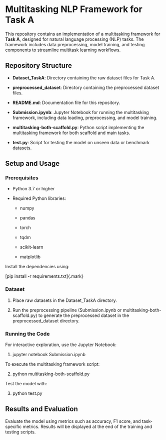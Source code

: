 # **Multitasking NLP Framework for Task A**

This repository contains an implementation of a multitasking framework
for **Task A**, designed for natural language processing (NLP) tasks.
The framework includes data preprocessing, model training, and testing
components to streamline multitask learning workflows.

## **Repository Structure**

-   **Dataset_TaskA**: Directory containing the raw dataset files for Task A.

-   **preprocessed_dataset**: Directory containing the preprocessed
    dataset files.

-   **README.md**: Documentation file for this repository.

-   **Submission.ipynb**: Jupyter Notebook for running the multitasking
    framework, including data loading, preprocessing, and model
    training.

-   **multitasking-both-scaffold.py**: Python script implementing the
    multitasking framework for both scaffold and main tasks.

-   **test.py**: Script for testing the model on unseen data or
    benchmark datasets.

## 

## **Setup and Usage**

### **Prerequisites**

-   Python 3.7 or higher

-   Required Python libraries:

    -   numpy

    -   pandas

    -   torch

    -   tqdm

    -   scikit-learn

    -   matplotlib

Install the dependencies using:

[pip install -r requirements.txt]{.mark}

### **Dataset**

1.  Place raw datasets in the Dataset_TaskA directory.

2.  Run the preprocessing pipeline (Submission.ipynb or
    multitasking-both-scaffold.py) to generate the preprocessed
    dataset in the preprocessed_dataset directory.

### **Running the Code**

For interactive exploration, use the Jupyter Notebook:

1.  jupyter notebook Submission.ipynb

To execute the multitasking framework script:

2.  python multitasking-both-scaffold.py

Test the model with:

3.  python test.py

## **Results and Evaluation**

Evaluate the model using metrics such as accuracy, F1 score, and
task-specific metrics. Results will be displayed at the end of the
training and testing scripts.
